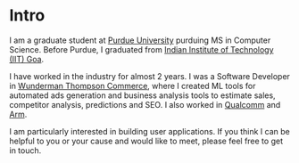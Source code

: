 
# Intro

I am a graduate student at [Purdue University](https://www.cs.purdue.edu) purduing MS in Computer Science. Before Purdue, I graduated from [Indian Institute of Technology (IIT) Goa](https://iitgoa.ac.in).

I have worked in the industry for almost 2 years. I was a Software Developer in [Wunderman Thompson Commerce](https://www.wundermanthompson.com), where I created ML tools for automated ads generation and business analysis tools to estimate sales, competitor analysis, predictions and SEO. I also worked in [Qualcomm](https://www.qualcomm.com) and [Arm](https://www.arm.com).

I am particularly interested in building user applications. If you think I can be helpful to you or your cause and would like to meet, please feel free to get in touch.
